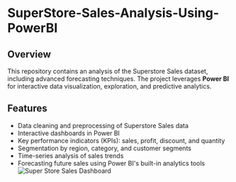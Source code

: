 # SuperStore-Sales-Analysis-Using-PowerBI

## Overview

This repository contains an analysis of the Superstore Sales dataset, including advanced forecasting techniques. The project leverages **Power BI** for interactive data visualization, exploration, and predictive analytics.

## Features

- Data cleaning and preprocessing of Superstore Sales data
- Interactive dashboards in Power BI
- Key performance indicators (KPIs): sales, profit, discount, and quantity
- Segmentation by region, category, and customer segments
- Time-series analysis of sales trends
- Forecasting future sales using Power BI's built-in analytics tools
![Super Store Sales Dashboard](images/Screenshot-2025-07-29-144756.jpeg)
